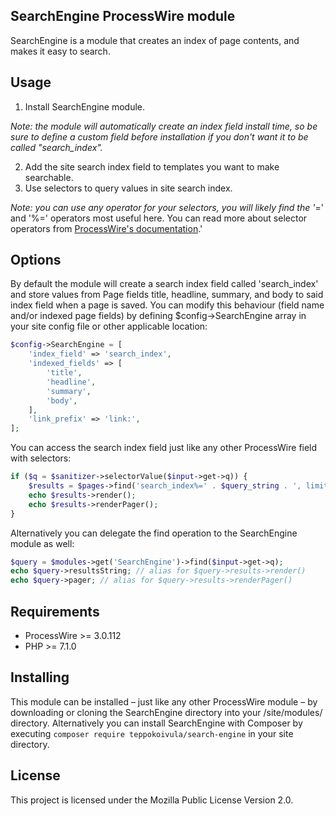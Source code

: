 SearchEngine ProcessWire module
-------------------------------

SearchEngine is a module that creates an index of page contents, and makes it easy to search.

## Usage

1) Install SearchEngine module.

*Note: the module will automatically create an index field install time, so be sure to define a custom field before installation if you don't want it to be called "search_index".*

2) Add the site search index field to templates you want to make searchable.
3) Use selectors to query values in site search index.

*Note: you can use any operator for your selectors, you will likely find the '*=' and '%=' operators most useful here. You can read more about selector operators from [ProcessWire's documentation](https://processwire.com/docs/selectors/).'

## Options

By default the module will create a search index field called 'search_index' and store values from Page fields title, headline, summary, and body to said index field when a page is saved. You can modify this behaviour (field name and/or indexed page fields) by defining $config->SearchEngine array in your site config file or other applicable location:

```php
$config->SearchEngine = [
    'index_field' => 'search_index',
    'indexed_fields' => [
        'title',
        'headline',
        'summary',
        'body',
    ],
    'link_prefix' => 'link:',
];
```

You can access the search index field just like any other ProcessWire field with selectors:

```php
if ($q = $sanitizer->selectorValue($input->get->q)) {
    $results = $pages->find('search_index%=' . $query_string . ', limit=25');
    echo $results->render();
    echo $results->renderPager();
}
```

Alternatively you can delegate the find operation to the SearchEngine module as well:

```php
$query = $modules->get('SearchEngine')->find($input->get->q);
echo $query->resultsString; // alias for $query->results->render()
echo $query->pager; // alias for $query->results->renderPager()
```

## Requirements

- ProcessWire >= 3.0.112
- PHP >= 7.1.0

## Installing

This module can be installed – just like any other ProcessWire module – by downloading or cloning the SearchEngine directory into your /site/modules/ directory. Alternatively you can install SearchEngine with Composer by executing `composer require teppokoivula/search-engine` in your site directory.

## License

This project is licensed under the Mozilla Public License Version 2.0.